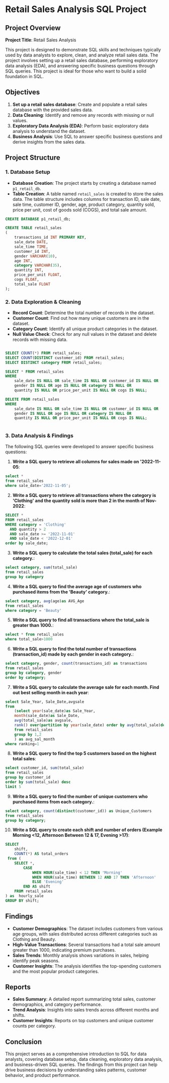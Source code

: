 # Retail Sales Analysis SQL Project

## Project Overview

**Project Title**: Retail Sales Analysis  

This project is designed to demonstrate SQL skills and techniques typically used by data analysts to explore, clean, and analyze retail sales data. The project involves setting up a retail sales database, performing exploratory data analysis (EDA), and answering specific business questions through SQL queries. This project is ideal for those who want to build a solid foundation in SQL.

## Objectives

1. **Set up a retail sales database**: Create and populate a retail sales database with the provided sales data.
2. **Data Cleaning**: Identify and remove any records with missing or null values.
3. **Exploratory Data Analysis (EDA)**: Perform basic exploratory data analysis to understand the dataset.
4. **Business Analysis**: Use SQL to answer specific business questions and derive insights from the sales data.

## Project Structure

### 1. Database Setup

- **Database Creation**: The project starts by creating a database named `p1_retail_db`.
- **Table Creation**: A table named `retail_sales` is created to store the sales data. The table structure includes columns for transaction ID, sale date, sale time, customer ID, gender, age, product category, quantity sold, price per unit, cost of goods sold (COGS), and total sale amount.

```sql
CREATE DATABASE p1_retail_db;

CREATE TABLE retail_sales
(
    transactions_id INT PRIMARY KEY,
    sale_date DATE,	
    sale_time TIME,
    customer_id INT,	
    gender VARCHAR(10),
    age INT,
    category VARCHAR(35),
    quantity INT,
    price_per_unit FLOAT,	
    cogs FLOAT,
    total_sale FLOAT
);
```

### 2. Data Exploration & Cleaning

- **Record Count**: Determine the total number of records in the dataset.
- **Customer Count**: Find out how many unique customers are in the dataset.
- **Category Count**: Identify all unique product categories in the dataset.
- **Null Value Check**: Check for any null values in the dataset and delete records with missing data.

```sql

SELECT COUNT(*) FROM retail_sales;
SELECT COUNT(DISTINCT customer_id) FROM retail_sales;
SELECT DISTINCT category FROM retail_sales;

SELECT * FROM retail_sales
WHERE 
    sale_date IS NULL OR sale_time IS NULL OR customer_id IS NULL OR 
    gender IS NULL OR age IS NULL OR category IS NULL OR 
    quantity IS NULL OR price_per_unit IS NULL OR cogs IS NULL;

DELETE FROM retail_sales
WHERE 
    sale_date IS NULL OR sale_time IS NULL OR customer_id IS NULL OR 
    gender IS NULL OR age IS NULL OR category IS NULL OR 
    quantity IS NULL OR price_per_unit IS NULL OR cogs IS NULL;
    

```

### 3. Data Analysis & Findings

The following SQL queries were developed to answer specific business questions:

1. **Write a SQL query to retrieve all columns for sales made on '2022-11-05**:
```sql
select * 
from retail_sales 
where sale_date='2022-11-05';
```

2. **Write a SQL query to retrieve all transactions where the category is 'Clothing' and the quantity sold is more than 2 in the month of Nov-2022**:
```sql
SELECT *
FROM retail_sales
WHERE category = 'Clothing'
  AND quantity > 2
  AND sale_date >= '2022-11-01'
  AND sale_date < '2022-12-01'
order by sale_date;
```

3. **Write a SQL query to calculate the total sales (total_sale) for each category.**:
```sql
select category, sum(total_sale)
from retail_sales
group by category  
```

4. **Write a SQL query to find the average age of customers who purchased items from the 'Beauty' category.**:
```sql
select category, avg(age)as AVG_Age
from retail_sales
where category = 'Beauty'
```

5. **Write a SQL query to find all transactions where the total_sale is greater than 1000.**:
```sql
select * from retail_sales 
where total_sale>1000
```

6. **Write a SQL query to find the total number of transactions (transaction_id) made by each gender in each category.**:
```sql
select category, gender, count(transactions_id) as transactions
from retail_sales
group by category, gender
order by category;
```

7. **Write a SQL query to calculate the average sale for each month. Find out best selling month in each year**:
```sql
select Sale_Year, Sale_Date,avgsale
from
    (select year(sale_date)as Sale_Year,
    month(sale_date)as Sale_Date,
    avg(total_sale)as avgsale,
    rank() over(partition by year(sale_date) order by avg(total_sale)desc) as ranking 
    from retail_sales
    group by 1,2
    ) as avg_sal_month
where ranking=1
```

8. **Write a SQL query to find the top 5 customers based on the highest total sales**:
```sql
select customer_id, sum(total_sale)
from retail_sales
group by customer_id
order by sum(total_sale) desc
limit 5
```

9. **Write a SQL query to find the number of unique customers who purchased items from each category.**:
```sql
select category, count(distinct(customer_id)) as Unique_Customers
from retail_sales
group by category;
```

10. **Write a SQL query to create each shift and number of orders (Example Morning <12, Afternoon Between 12 & 17, Evening >17)**:
```sql
SELECT 
    shift,
    COUNT(*) AS total_orders   
 from (
    SELECT *,
        CASE
            WHEN HOUR(sale_time) < 12 THEN 'Morning'
            WHEN HOUR(sale_time) BETWEEN 12 AND 17 THEN 'Afternoon'
            ELSE 'Evening'
        END AS shift
    FROM retail_sales
) as  hourly_sale
GROUP BY shift;
```

## Findings

- **Customer Demographics**: The dataset includes customers from various age groups, with sales distributed across different categories such as Clothing and Beauty.
- **High-Value Transactions**: Several transactions had a total sale amount greater than 1000, indicating premium purchases.
- **Sales Trends**: Monthly analysis shows variations in sales, helping identify peak seasons.
- **Customer Insights**: The analysis identifies the top-spending customers and the most popular product categories.

## Reports

- **Sales Summary**: A detailed report summarizing total sales, customer demographics, and category performance.
- **Trend Analysis**: Insights into sales trends across different months and shifts.
- **Customer Insights**: Reports on top customers and unique customer counts per category.

## Conclusion

This project serves as a comprehensive introduction to SQL for data analysts, covering database setup, data cleaning, exploratory data analysis, and business-driven SQL queries. The findings from this project can help drive business decisions by understanding sales patterns, customer behavior, and product performance.

